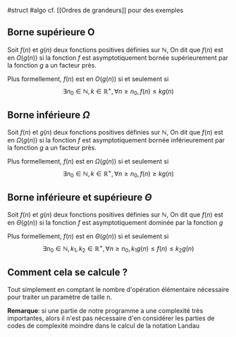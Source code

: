 #struct #algo
cf. [[Ordres de grandeurs]] pour des exemples
## Borne supérieure O
Soit $f(n)$ et $g(n)$ deux fonctions positives définies sur $\mathbb{N}$, On dit que $f(n)$ est en $O(g(n))$ si la fonction $f$ est asymptotiquement bornée supérieurement par la fonction $g$ a un facteur près.

Plus formellement, $f(n)$ est en $O(g(n))$ si et seulement si
$$  \exists n_0 \in \mathbb{N}, k \in \mathbb{R}^+,\forall n \geq n_0, f(n) \leq k g(n)$$

## Borne inférieure $\Omega$
Soit $f(n)$ et $g(n)$ deux fonctions positives définies sur $\mathbb{N}$, On dit que $f(n)$ est en $\Omega(g(n))$ si la fonction $f$ est asymptotiquement bornée inférieurement par la fonction $g$ a un facteur près.

Plus formellement, $f(n)$ est en $\Omega(g(n))$ si et seulement si
$$  \exists n_0 \in \mathbb{N}, k \in \mathbb{R}^+,\forall n \geq n_0, f(n) \geq k g(n)$$

## Borne inférieure et supérieure $\Theta$
Soit $f(n)$ et $g(n)$ deux fonctions positives définies sur $\mathbb{N}$, On dit que $f(n)$ est en $\Theta(g(n))$ si la fonction $f$ est asymptotiquement dominée par la fonction $g$ 

Plus formellement, $f(n)$ est en $\Theta(g(n))$ si et seulement si
$$  \exists n_0 \in \mathbb{N}, k_1, k_2 \in \mathbb{R}^+,\forall n \geq n_0, k_1g(n)\leq f(n) \leq k_2g(n)$$

## Comment cela se calcule ?

Tout simplement en comptant le nombre d'opération élémentaire nécessaire pour traiter un paramètre de taille n.

**Remarque**: si une partie de notre programme a une complexité très importantes, alors il n'est pas nécessaire d'en considérer les parties de codes de complexité moindre dans le calcul de la notation Landau
